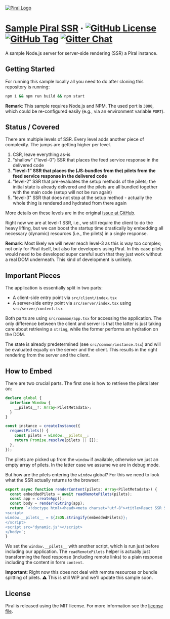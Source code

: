 [![Piral Logo](https://github.com/smapiot/piral/raw/master/docs/assets/logo.png)](https://piral.io)

# [Sample Piral SSR](https://piral.io) &middot; [![GitHub License](https://img.shields.io/badge/license-MIT-blue.svg)](https://github.com/smapiot/piral/blob/master/LICENSE) [![GitHub Tag](https://img.shields.io/github/tag/smapiot/piral.svg)](https://github.com/smapiot/piral/releases) [![Gitter Chat](https://badges.gitter.im/gitterHQ/gitter.png)](https://gitter.im/piral-io/community)

A sample Node.js server for server-side rendering (SSR) a Piral instance.

## Getting Started

For running this sample locally all you need to do after cloning this repository is running:

```sh
npm i && npm run build && npm start
```

**Remark**: This sample requires Node.js and NPM. The used port is `3000`, which could be re-configured easily (e.g., via an environment variable `PORT`).

## Status / Covered

There are multiple levels of SSR. Every level adds another piece of complexity. The jumps are getting higher per level.

1. CSR, leave everything as-is
2. "shallow" ("level-0") SSR that places the feed service response in the delivered code
3. **"level-1" SSR that places the (JS-bundles from the) pilets from the feed service response in the delivered code**
4. "level-2" SSR that pre-evaluates the setup methods of the pilets; the initial state is already delivered and the pilets are all bundled together with the main code (setup will not be run again)
5. "level-3" SSR that does not stop at the setup method - actually the whole thing is rendered and hydrated from there again

More details on these levels are in the original [issue at GitHub](https://github.com/smapiot/piral/issues/35).

Right now we are at level-1 SSR, i.e., we still require the client to do the heavy lifting, but we can boost the startup time drastically by embedding all necessary (dynamic) resources (i.e., the pilets) in a single response.

**Remark**: Most likely we will never reach level-3 as this is way too complex; not only for Piral itself, but also for developers using Piral. In this case pilets would need to be developed super careful such that they just work without a real DOM underneath. This kind of development is unlikely.

## Important Pieces

The application is essentially split in two parts:

- A client-side entry point via `src/client/index.tsx`
- A server-side entry point via `src/server/index.tsx` using `src/server/content.tsx`

Both parts are using `src/common/app.tsx` for accessing the application. The only difference between the client and server is that the latter is just taking care about retrieving a `string`, while the former performs an hydration on the DOM.

The state is already predetermined (see `src/common/instance.tsx`) and will be evaluated equally on the server and the client. This results in the right rendering from the server and the client.

## How to Embed

There are two crucial parts. The first one is how to retrieve the pilets later on:

```ts
declare global {
  interface Window {
    __pilets__?: Array<PiletMetadata>;
  }
}

const instance = createInstance({
  requestPilets() {
    const pilets = window.__pilets__;
    return Promise.resolve(pilets || []);
  },
});
```

The pilets are picked up from the `window` if available, otherwise we just an empty array of pilets. In the latter case we assume we are in debug mode.

But how are the pilets entering the `window` global? For this we need to look what the SSR actually returns to the browser:

```ts
export async function renderContent(pilets: Array<PiletMetadata>) {
  const embeddedPilets = await readRemotePilets(pilets);
  const app = createApp();
  const body = renderToString(app);
  return `<!doctype html><head><meta charset="utf-8"><title>React SSR Sample</title></head><body><div id="app">${body}</div>
<script>
window.__pilets__ = ${JSON.stringify(embeddedPilets)};
</script>
<script src="dynamic.js"></script>
</body>`;
}
```

We set the `window.__pilets__` with another script, which is run just before including our application. The `readRemotePilets` helper is actually just transforming the feed response (including remote links) to a plain response including the content in form `content`.

**Important**: Right now this does not deal with remote resources or bundle splitting of pilets. :warning: This is still WIP and we'll update this sample soon.

## License

Piral is released using the MIT license. For more information see the [license file](./LICENSE).
